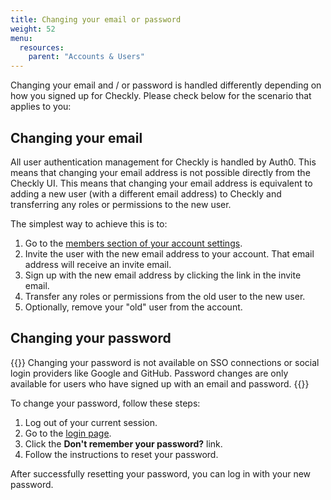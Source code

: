 ```yaml
---
title: Changing your email or password
weight: 52
menu:
  resources:
    parent: "Accounts & Users"
---
```


Changing your email and / or password is handled differently depending on how you signed up for Checkly. Please check 
below for the scenario that applies to you:

## Changing your email

All user authentication management for Checkly is handled by Auth0. This means that changing your email address is not possible directly from the Checkly UI.
This means that changing your email address is equivalent to adding a new user (with a different email address) to Checkly and transferring any roles or permissions to the new user.

The simplest way to achieve this is to:

1. Go to the [members section of your account settings](https://app.checklyhq.com/settings/account/members).
2. Invite the user with the new email address to your account. That email address will receive an invite email.
3. Sign up with the new email address by clicking the link in the invite email.
4. Transfer any roles or permissions from the old user to the new user.
5. Optionally, remove your "old" user from the account.

## Changing your password

{{<warning>}}
Changing your password is not available on SSO connections or social login providers like Google and GitHub. Password changes are only available for users who have signed up with an email and password.
{{</warning>}}

To change your password, follow these steps:

1. Log out of your current session.
2. Go to the [login page](https://app.checklyhq.com/login).
3. Click the **Don't remember your password?** link.
4. Follow the instructions to reset your password.

After successfully resetting your password, you can log in with your new password.
